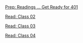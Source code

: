 [Prep: Readings ... Get Ready for 401](https://github.com/MURADALSHORMAN/reading-notes/blob/main/Code%20401%20-%20Advanced%20Software%20Development/Prep:%20Readings%20...%20Get%20Ready%20for%20401.md)

[Read: Class 02
](https://github.com/MURADALSHORMAN/reading-notes/blob/main/Code%20401%20-%20Advanced%20Software%20Development/Read2.md)

[Read: Class 03](https://github.com/MURADALSHORMAN/reading-notes/blob/main/Code%20401%20-%20Advanced%20Software%20Development/REAd3.md)

[Read: Class 04](https://github.com/MURADALSHORMAN/reading-notes/blob/main/Code%20401%20-%20Advanced%20Software%20Development/Read04.md)
